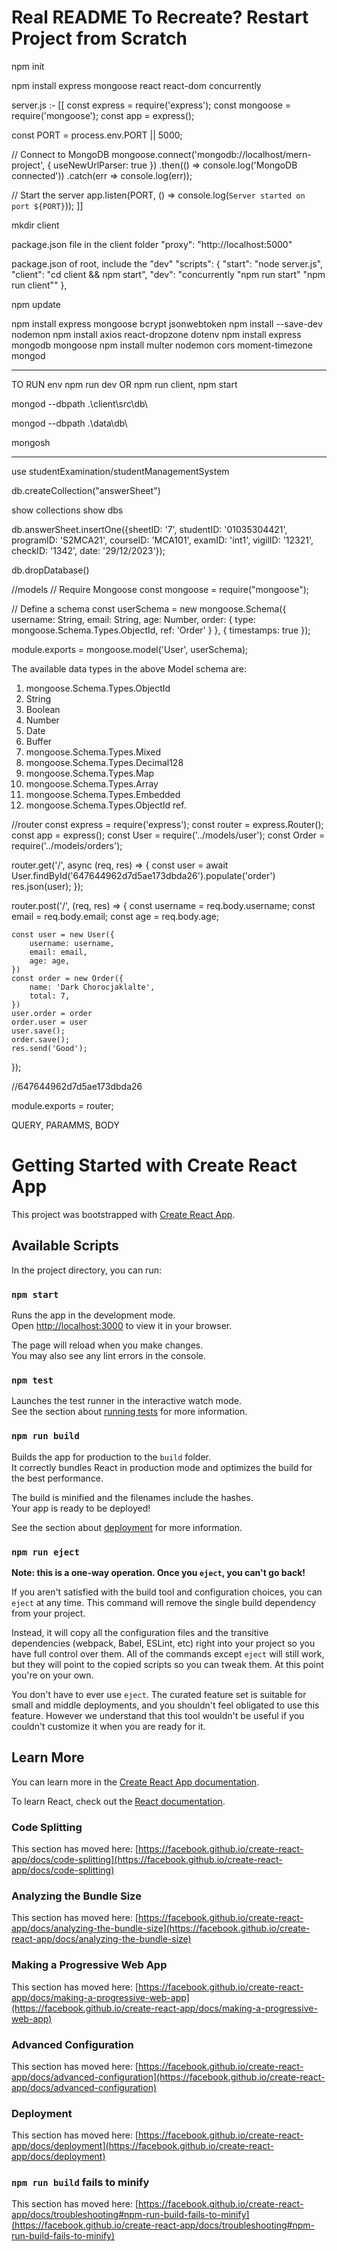 # Real README To Recreate? Restart Project from Scratch
npm init

npm install express mongoose react react-dom concurrently

server.js :-
[[
const express = require('express');
const mongoose = require('mongoose');
const app = express();

const PORT = process.env.PORT || 5000;

// Connect to MongoDB
mongoose.connect('mongodb://localhost/mern-project', { useNewUrlParser: true })
  .then(() => console.log('MongoDB connected'))
  .catch(err => console.log(err));

// Start the server
app.listen(PORT, () => console.log(`Server started on port ${PORT}`));
]]

mkdir client

package.json file in the client folder
"proxy": "http://localhost:5000"

package.json of root, include the "dev"
"scripts": {
  "start": "node server.js",
  "client": "cd client && npm start",
  "dev": "concurrently \"npm run start\" \"npm run client\""
},

npm update

npm install express mongoose bcrypt jsonwebtoken
npm install --save-dev nodemon
npm install axios react-dropzone dotenv
npm install express mongodb mongoose
npm install multer nodemon cors moment-timezone mongod


______________________________
TO RUN env
npm run dev OR npm run client, npm start

mongod --dbpath .\client\src\db\

mongod --dbpath .\data\db\

mongosh
______________________________

use studentExamination/studentManagementSystem

db.createCollection("answerSheet")

show collections
show dbs

db.answerSheet.insertOne({sheetID: '7', studentID: '01035304421', 
programID: 'S2MCA21', courseID: 'MCA101', examID: 'int1', vigilID: '12321', checkID: '1342', date: '29/12/2023'});

db.dropDatabase()

//models
// Require Mongoose
const mongoose = require("mongoose");

// Define a schema
const userSchema = new mongoose.Schema({
  username: String,
  email: String,
  age: Number,
  order: { type: mongoose.Schema.Types.ObjectId, ref: 'Order' }
},
{ timestamps: true }); 

module.exports = mongoose.model('User', userSchema);

The available data types in the above Model schema are: 
 
1. mongoose.Schema.Types.ObjectId 
2. String 
3. Boolean 
4. Number 
5. Date 
6. Buffer 
7. mongoose.Schema.Types.Mixed 
8. mongoose.Schema.Types.Decimal128 
9. mongoose.Schema.Types.Map 
10. mongoose.Schema.Types.Array 
11. mongoose.Schema.Types.Embedded 
12. mongoose.Schema.Types.ObjectId ref.


//router
const express = require('express');
const router = express.Router();
const app = express();
const User = require('../models/user');
const Order = require('../models/orders');


router.get('/', async (req, res) => {
    const user = await User.findById('647644962d7d5ae173dbda26').populate('order')
    res.json(user);
});

router.post('/', (req, res) => {
    const username = req.body.username;
    const email = req.body.email;
    const age = req.body.age;

    const user = new User({
        username: username,
        email: email,
        age: age,
    })
    const order = new Order({
        name: 'Dark Chorocjaklalte',
        total: 7,
    })
    user.order = order
    order.user = user
    user.save();
    order.save();
    res.send('Good');
});

//647644962d7d5ae173dbda26


module.exports = router;

QUERY, PARAMMS, BODY


# Getting Started with Create React App

This project was bootstrapped with [Create React App](https://github.com/facebook/create-react-app).

## Available Scripts

In the project directory, you can run:

### `npm start`

Runs the app in the development mode.\
Open [http://localhost:3000](http://localhost:3000) to view it in your browser.

The page will reload when you make changes.\
You may also see any lint errors in the console.

### `npm test`

Launches the test runner in the interactive watch mode.\
See the section about [running tests](https://facebook.github.io/create-react-app/docs/running-tests) for more information.

### `npm run build`

Builds the app for production to the `build` folder.\
It correctly bundles React in production mode and optimizes the build for the best performance.

The build is minified and the filenames include the hashes.\
Your app is ready to be deployed!

See the section about [deployment](https://facebook.github.io/create-react-app/docs/deployment) for more information.

### `npm run eject`

**Note: this is a one-way operation. Once you `eject`, you can't go back!**

If you aren't satisfied with the build tool and configuration choices, you can `eject` at any time. This command will remove the single build dependency from your project.

Instead, it will copy all the configuration files and the transitive dependencies (webpack, Babel, ESLint, etc) right into your project so you have full control over them. All of the commands except `eject` will still work, but they will point to the copied scripts so you can tweak them. At this point you're on your own.

You don't have to ever use `eject`. The curated feature set is suitable for small and middle deployments, and you shouldn't feel obligated to use this feature. However we understand that this tool wouldn't be useful if you couldn't customize it when you are ready for it.

## Learn More

You can learn more in the [Create React App documentation](https://facebook.github.io/create-react-app/docs/getting-started).

To learn React, check out the [React documentation](https://reactjs.org/).

### Code Splitting

This section has moved here: [https://facebook.github.io/create-react-app/docs/code-splitting](https://facebook.github.io/create-react-app/docs/code-splitting)

### Analyzing the Bundle Size

This section has moved here: [https://facebook.github.io/create-react-app/docs/analyzing-the-bundle-size](https://facebook.github.io/create-react-app/docs/analyzing-the-bundle-size)

### Making a Progressive Web App

This section has moved here: [https://facebook.github.io/create-react-app/docs/making-a-progressive-web-app](https://facebook.github.io/create-react-app/docs/making-a-progressive-web-app)

### Advanced Configuration

This section has moved here: [https://facebook.github.io/create-react-app/docs/advanced-configuration](https://facebook.github.io/create-react-app/docs/advanced-configuration)

### Deployment

This section has moved here: [https://facebook.github.io/create-react-app/docs/deployment](https://facebook.github.io/create-react-app/docs/deployment)

### `npm run build` fails to minify

This section has moved here: [https://facebook.github.io/create-react-app/docs/troubleshooting#npm-run-build-fails-to-minify](https://facebook.github.io/create-react-app/docs/troubleshooting#npm-run-build-fails-to-minify)
